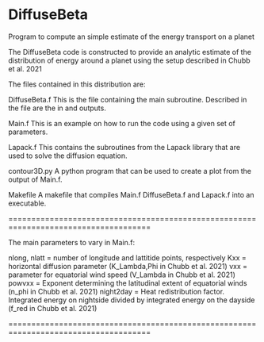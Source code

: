 # DiffuseBeta
Program to compute an simple estimate of the energy transport on a planet

The DiffuseBeta code is constructed to provide an analytic estimate of the distribution
of energy around a planet using the setup described in Chubb et al. 2021

The files contained in this distribution are:

DiffuseBeta.f
This is the file containing the main subroutine. Described in the file are the in and outputs.

Main.f
This is an example on how to run the code using a given set of parameters.

Lapack.f
This contains the subroutines from the Lapack library that are used to solve the diffusion equation.

contour3D.py
A python program that can be used to create a plot from the output of Main.f.

Makefile
A makefile that compiles Main.f DiffuseBeta.f and Lapack.f into an executable.

=====================================================================================

The main parameters to vary in Main.f:

nlong, nlatt = number of longitude and lattitide points, respectively
Kxx = horizontal diffusion parameter (K_Lambda,Phi in Chubb et al. 2021)
vxx = parameter for equatorial wind speed (V_Lambda in Chubb et al. 2021)
powvxx = Exponent determining the latitudinal extent of equatorial winds (n_phi in Chubb et al. 2021)
night2day = Heat redistribution factor. Integrated energy on nightside divided by integrated energy on the dayside (f_red in Chubb et al. 2021)

=====================================================================================

